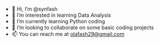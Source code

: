 - 👋 Hi, I’m @synfash
- 👀 I’m interested in learning Data Analysis
- 🌱 I’m currently learning Python coding
- 💞️ I’m looking to collaborate on some basic coding projects
- 📫 You can reach me at olafash29@gmail.com

<!---
synfash/synfash is a ✨ special ✨ repository because its `README.md` (this file) appears on your GitHub profile.
You can click the Preview link to take a look at your changes.
--->
